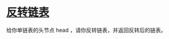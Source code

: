 # [反转链表](https://leetcode.cn/problems/reverse-linked-list/description/?envType=study-plan-v2&envId=top-100-liked)

给你单链表的头节点 head ，请你反转链表，并返回反转后的链表。
